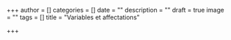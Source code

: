 +++
author = []
categories = []
date = ""
description = ""
draft = true
image = ""
tags = []
title = "Variables et affectations"

+++
